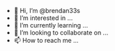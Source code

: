 - 👋 Hi, I’m @brendan33s
- 👀 I’m interested in ...
- 🌱 I’m currently learning ...
- 💞️ I’m looking to collaborate on ...
- 📫 How to reach me ...

<!---
brendan33s/brendan33s is a ✨ special ✨ repository because its `README.md` (this file) appears on your GitHub profile.
You can click the Preview link to take a look at your changes.
--->

